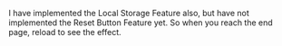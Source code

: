 I have implemented the Local Storage Feature also, but have not implemented the Reset Button Feature yet. So when you reach the end page, reload to see the effect.
